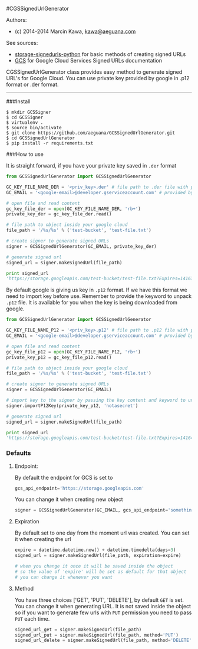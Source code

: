 #CGSSignedUrlGenerator

Authors:

* (c) 2014-2014 Marcin Kawa, kawa@aeguana.com

See sources:

* [storage-signedurls-python](https://github.com/GoogleCloudPlatform/storage-signedurls-python) for basic methods of creating signed URLs
* [GCS](https://cloud.google.com/storage/docs/accesscontrol) for Google Cloud Services Signed URLs documentation


CGSSignedUrlGenerator class provides easy method to generate signed URL's for Google Cloud. You can use private key provided by google in .p12 format or .der format.

-------------------------------------------------------------------------------

###Install

```
$ mkdir GCSSigner
$ cd GCSSigner
$ virtualenv .
$ source bin/activate
$ git clone https://github.com/aeguana/GCSSignedUrlGenerator.git
$ cd GCSSignedUrlGenerator
$ pip install -r requirements.txt
```

###How to use

It is straight forward, if you have your private key saved in `.der` format

```python
from GCSSignedUrlGenerator import GCSSignedUrlGenerator

GC_KEY_FILE_NAME_DER = '<priv_key>.der' # file path to .der file with private key
GC_EMAIL = '<google-email>@developer.gserviceaccount.com' # provided by google

# open file and read content
gc_key_file_der = open(GC_KEY_FILE_NAME_DER, 'rb+')
private_key_der = gc_key_file_der.read()

# file path to object inside your google cloud
file_path = '/%s/%s' % ('test-bucket', 'test-file.txt')

# create signer to generate signed URLs
signer = GCSSignedUrlGenerator(GC_EMAIL, private_key_der)

# generate signed url
signed_url = signer.makeSignedUrl(file_path)

print signed_url
'https://storage.googleapis.com/test-bucket/test-file.txt?Expires=1416389894&GoogleAccessId=896388671115-fhb4f9o9k520c084tlj7r8g71ddsdi1n%40developer.gserviceaccount.com&Signature=Rshs1Acg5VXYsMtwEdQrAWGldLU9eCLb3bW5JN7xDkj7dzIaRIV8e4AoOjVisZ1JY%2BXHbO8RRDTZT4ubVHXdhoCWbmkcegnIXztAArWQeKoHTXmoayZEmcC72HAnFz9nPK23AYOmzo5scdn53yweJ8NWPtYgTdCQOb%2Fqve7PhFc%3D'

```

By default google is giving us key in `.p12` format. If we have this format we need to import key before use.
Remember to provide the keyword to unpack `.p12` file. It is available for you when the key is being downloaded from google.

```python
from GCSSignedUrlGenerator import GCSSignedUrlGenerator

GC_KEY_FILE_NAME_P12 = '<priv_key>.p12' # file path to .p12 file with private key
GC_EMAIL = '<google-email>@developer.gserviceaccount.com' # provided by google

# open file and read content
gc_key_file_p12 = open(GC_KEY_FILE_NAME_P12, 'rb+')
private_key_p12 = gc_key_file_p12.read()

# file path to object inside your google cloud
file_path = '/%s/%s' % ('test-bucket', 'test-file.txt')

# create signer to generate signed URLs
signer = GCSSignedUrlGenerator(GC_EMAIL)

# import key to the signer by passing the key content and keyword to unpack key
signer.importP12Key(private_key_p12, 'notasecret')

# generate signed url
signed_url = signer.makeSignedUrl(file_path)

print signed_url
'https://storage.googleapis.com/test-bucket/test-file.txt?Expires=1416417941&GoogleAccessId=896388671115-fhb4f9o9k520c084tlj7r8g71ddsdi1n%40developer.gserviceaccount.com&Signature=VlHv671%2FMKvP0nesU3EJu3yYeZnfQjorsD5YnVIi2yoZPLqSADWDTmFSV1wSJjKnlx8O5T7UbTyJdJUois8VCfjkgIk3kBIhXIaDihenulCyf37fzO7Nun0h54huG%2BkSha7t1TvJMTX%2FLWiswWw%2BTUvzoyrv%2F7mLMpTh7rrntVQ%3D'
```

### Defaults

1. Endpoint:

	By default the endpoint for GCS is set to

    ```python
    gcs_api_endpoint='https://storage.googleapis.com'
    ```
  
    You can change it when creating new object
    
    ```python
    signer = GCSSignedUrlGenerator(GC_EMAIL, gcs_api_endpoint='something else')
    ```
  
2. Expiration

	By default set to one day from the moment url was created.
    You can set it when creating the url
    
    ```python
    expire = datetime.datetime.now() + datetime.timedelta(days=3)
    signed_url = signer.makeSignedUrl(file_path, expiration=expire)
    
    # when you change it once it will be saved inside the object
    # so the value of 'expire' will be set as default for that object
    # you can change it whenever you want
    ```
3. Method

	You have three choices ['GET', 'PUT', 'DELETE'], by default `GET` is set.
    You can change it when generating URL. It is not saved inside the object so if you want to generate few urls with `PUT` permission you need to pass `PUT` each time.
    
    ```python
    signed_url_get = signer.makeSignedUrl(file_path)
    signed_url_put = signer.makeSignedUrl(file_path, method='PUT')
    signed_url_delete = signer.makeSignedUrl(file_path, method='DELETE')
    ```